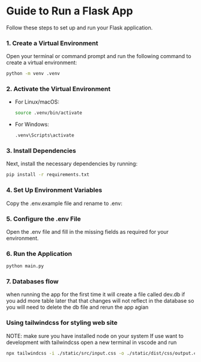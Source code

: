 # Guide to Run a Flask App

Follow these steps to set up and run your Flask application.

### 1. Create a Virtual Environment

Open your terminal or command prompt and run the following command to create a virtual environment:

```bash
python -m venv .venv
```
### 2. Activate the Virtual Environment

* For Linux/macOS:

    ```bash
    source .venv/bin/activate
    ```
* For Windows:

    ```bash
    .venv\Scripts\activate
    ```

### 3. Install Dependencies

Next, install the necessary dependencies by running:

```bash
pip install -r requirements.txt
```

### 4. Set Up Environment Variables

Copy the .env.example file and rename to .env:

### 5. Configure the .env File

Open the .env file and fill in the missing fields as required for your environment.

### 6. Run the Application
```bash
python main.py
```
### 7. Databases flow
when running the app for the first time it will create a file called dev.db
if you add more table later that that changes will not reflect in the database 
so you will need to delete the db file and rerun the app agian



### Using tailwindcss for styling web site
NOTE: make sure you have installed node on your system
If use want to development with tailwindcss open a new terminal in vscode
and run
```bash
npx tailwindcss -i ./static/src/input.css -o ./static/dist/css/output.css --watch
```

